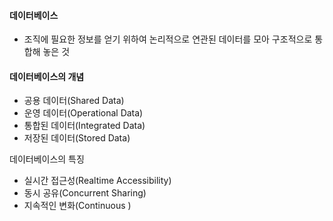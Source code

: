 #### 데이터베이스
- 조직에 필요한 정보를 얻기 위하여 논리적으로 연관된 데이터를 모아 구조적으로 통합해 놓은 것

#### 데이터베이스의 개념
- 공용 데이터(Shared Data)
- 운영 데이터(Operational Data)
- 통합된 데이터(Integrated Data)
- 저장된 데이터(Stored Data)

데이터베이스의 특징
- 실시간 접근성(Realtime Accessibility)
- 동시 공유(Concurrent Sharing)
- 지속적인 변화(Continuous )